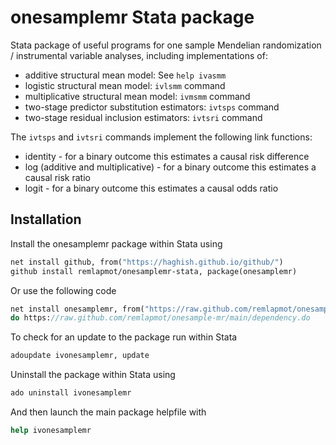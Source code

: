 # onesamplemr Stata package

Stata package of useful programs for one sample Mendelian randomization / instrumental variable 
analyses, including implementations of:

* additive structural mean model: See `help ivasmm`
* logistic structural mean model: `ivlsmm` command
* multiplicative structural mean model: `ivmsmm` command
* two-stage predictor substitution estimators: `ivtsps` command
* two-stage residual inclusion estimators: `ivtsri` command

The `ivtsps` and `ivtsri` commands implement the following link functions: 

* identity - for a binary outcome this estimates a causal risk difference 
* log (additive and multiplicative) - for a binary outcome this estimates a causal risk ratio
* logit - for a binary outcome this estimates a causal odds ratio

## Installation

Install the onesamplemr package within Stata using
``` stata
net install github, from("https://haghish.github.io/github/")
github install remlapmot/onesamplemr-stata, package(onesamplemr)
```

Or use the following code
``` stata
net install onesamplemr, from("https://raw.github.com/remlapmot/onesample-mr/main/") replace
do https://raw.github.com/remlapmot/onesample-mr/main/dependency.do
```

To check for an update to the package run within Stata
``` stata
adoupdate ivonesamplemr, update
```

Uninstall the package within Stata using
``` stata
ado uninstall ivonesamplemr
```

And then launch the main package helpfile with
``` stata
help ivonesamplemr
```

